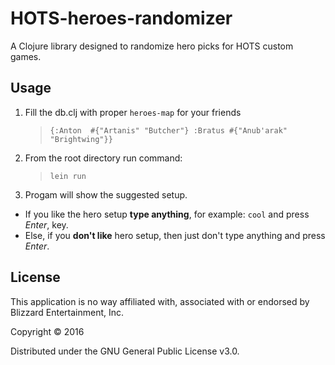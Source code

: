 # HOTS-heroes-randomizer

A Clojure library designed to
randomize hero picks for HOTS custom games.

## Usage

1. Fill the db.clj with proper `heroes-map` for your friends

    > `{:Anton  #{"Artanis"
                 "Butcher"}
        :Bratus #{"Anub'arak"
                  "Brightwing"}}`

2. From the root directory run command:

    > `lein run`

3. Progam will show the suggested setup.
  * If you like the hero setup **type anything**, for example: `cool` and press *Enter*, key.
  * Else, if you **don't like** hero setup, then just don't type anything and press *Enter*.

## License

This application is no way affiliated with, associated with or endorsed by Blizzard Entertainment, Inc.

Copyright © 2016

Distributed under the GNU General Public License v3.0.
